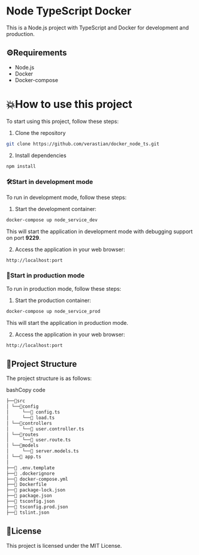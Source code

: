 # Node TypeScript Docker

This is a Node.js project with TypeScript and Docker for development and production.

## ⚙Requirements

- Node.js
- Docker
- Docker-compose


# 💥How to use this project

To start using this project, follow these steps:

1. Clone the repository

```bash
git clone https://github.com/verastian/docker_node_ts.git
```

2. Install dependencies
```bash
npm install
```

### 🛠**Start in development mode**

To run in development mode, follow these steps:

1. Start the development container:

```bash
docker-compose up node_service_dev
```

This will start the application in development mode with debugging support on port **9229**.


2. Access the application in your web browser:
 
```bash
http://localhost:port
```

### 🦺**Start in production mode**

To run in production mode, follow these steps:

1. Start the production container:
 
  ```bash
  docker-compose up node_service_prod
  ```

This will start the application in production mode.

2. Access the application in your web browser:

```bash
http://localhost:port
```


## 🧱Project Structure

The project structure is as follows:

bashCopy code

```bash
├──📁src
│ └──📁config
│     └──📄 config.ts
│     └──📄 load.ts
│ └──📁controllers
│     └──📄 user.controller.ts
│ └──📁routes
│     └──📄 user.route.ts
│ └──📁models
│     └──📄 server.models.ts
│ └──📄 app.ts
│
├──📄 .env.template
├──📄 .dockerignore
├──📄 docker-compose.yml
├──📄 Dockerfile
├──📄 package-lock.json
├──📄 package.json
├──📄 tsconfig.json
├──📄 tsconfig.prod.json
├──📄 tslint.json
```

## 📃License

This project is licensed under the MIT License.